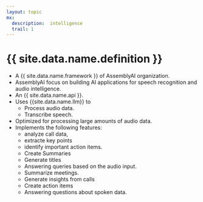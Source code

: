 ```yaml
---
layout: topic
mx:
  description:  intelligence
  trail: 1
---
```



# {{ site.data.name.definition }}
- A {{ site.data.name.framework }} of AssemblyAI organization.
- AssemblyAI focus on building AI applications for speech recognition and audio intelligence.
- An {{ site.data.name.api }}.
- Uses {{site.data.name.llm}} to
  - Process audio data.
  - Transcribe speech.
- Optimized for processing large amounts of audio data.
- Implements the following features:
  - analyze call data, 
  - extracte key points
  - identify important action items.
  - Create Summaries
  - Generate titles
  - Answering queries based on the audio input.
  - Summarize meetings.
  - Generate insights from calls
  - Create action items
  - Answering questions about spoken data.
  